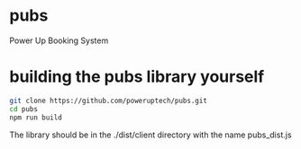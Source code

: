 # pubs
Power Up Booking System

# building the pubs library yourself

```bash
git clone https://github.com/poweruptech/pubs.git
cd pubs
npm run build
```

The library should be in the ./dist/client directory with the name pubs_dist.js
